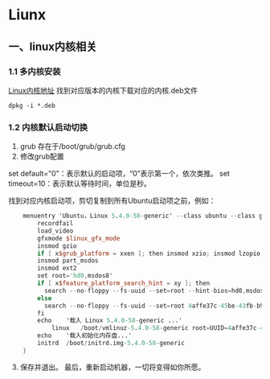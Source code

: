 # Liunx

## 一、linux内核相关
### 1.1 多内核安装

[Linux内核地址](https://kernel.ubuntu.com/~kernel-ppa/mainline/)
找到对应版本的内核下载对应的内核.deb文件
```shell
dpkg -i *.deb
```
### 1.2 内核默认启动切换
1. grub 存在于/boot/grub/grub.cfg
2. 修改grub配置

set default="0"：表示默认的启动项，“0”表示第一个，依次类推。
set timeout=10：表示默认等待时间，单位是秒。

找到对应内核启动项，剪切复制到所有Ubuntu启动项之前，例如：
```v
	menuentry 'Ubuntu，Linux 5.4.0-58-generic' --class ubuntu --class gnu-linux --class gnu --class os $menuentry_id_option 'gnulinux-5.4.0-58-generic-advanced-4affe37c-45be-43fb-b997-0c6e21a04a44' {
		recordfail
		load_video
		gfxmode $linux_gfx_mode
		insmod gzio
		if [ x$grub_platform = xxen ]; then insmod xzio; insmod lzopio; fi
		insmod part_msdos
		insmod ext2
		set root='hd0,msdos8'
		if [ x$feature_platform_search_hint = xy ]; then
		  search --no-floppy --fs-uuid --set=root --hint-bios=hd0,msdos8 --hint-efi=hd0,msdos8 --hint-baremetal=ahci0,msdos8  4affe37c-45be-43fb-b997-0c6e21a04a44
		else
		  search --no-floppy --fs-uuid --set=root 4affe37c-45be-43fb-b997-0c6e21a04a44
		fi
		echo	'载入 Linux 5.4.0-58-generic ...'
	        linux	/boot/vmlinuz-5.4.0-58-generic root=UUID=4affe37c-45be-43fb-b997-0c6e21a04a44 ro  quiet splash $vt_handoff
		echo	'载入初始化内存盘...'
		initrd	/boot/initrd.img-5.4.0-58-generic
	}
```
3. 保存并退出。
最后，重新启动机器，一切将变得如你所愿。